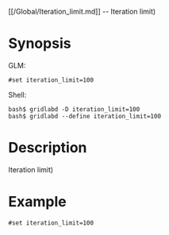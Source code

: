 [[/Global/Iteration_limit.md]] -- Iteration limit)

# Synopsis
GLM:
~~~
#set iteration_limit=100
~~~
Shell:
~~~
bash$ gridlabd -D iteration_limit=100
bash$ gridlabd --define iteration_limit=100
~~~

# Description

Iteration limit)

# Example

~~~
#set iteration_limit=100
~~~
